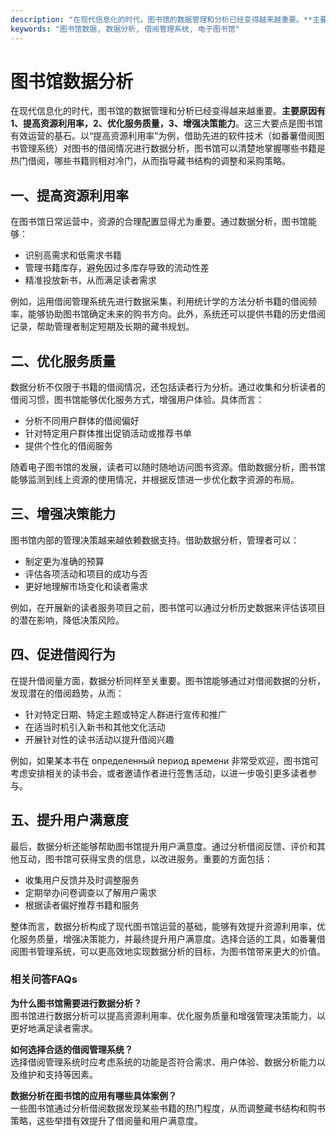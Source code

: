 ```yaml
---
description: "在现代信息化的时代，图书馆的数据管理和分析已经变得越来越重要。**主要原因有1、提高资源利用率，2、优化服务质量，3、增强决策能力**。这三大要点是图书馆有效运营的基石。以“提高资源利用率”为例，借助先进的软件技术（如番薯借阅图书管理系统）对图书的借阅情况进行数据分析，图书馆可以清楚地掌握哪些书籍是热门借阅，哪些书籍则相对冷门，从而指导藏书结构的调整和采购策略。"
keywords: "图书馆数据, 数据分析, 借阅管理系统, 电子图书馆"
---
```

# 图书馆数据分析

在现代信息化的时代，图书馆的数据管理和分析已经变得越来越重要。**主要原因有1、提高资源利用率，2、优化服务质量，3、增强决策能力**。这三大要点是图书馆有效运营的基石。以“提高资源利用率”为例，借助先进的软件技术（如番薯借阅图书管理系统）对图书的借阅情况进行数据分析，图书馆可以清楚地掌握哪些书籍是热门借阅，哪些书籍则相对冷门，从而指导藏书结构的调整和采购策略。

## **一、提高资源利用率**

在图书馆日常运营中，资源的合理配置显得尤为重要。通过数据分析，图书馆能够：

- 识别高需求和低需求书籍
- 管理书籍库存，避免因过多库存导致的流动性差
- 精准投放新书，从而满足读者需求

例如，运用借阅管理系统先进行数据采集，利用统计学的方法分析书籍的借阅频率，能够协助图书馆确定未来的购书方向。此外，系统还可以提供书籍的历史借阅记录，帮助管理者制定短期及长期的藏书规划。

## **二、优化服务质量**

数据分析不仅限于书籍的借阅情况，还包括读者行为分析。通过收集和分析读者的借阅习惯，图书馆能够优化服务方式，增强用户体验。具体而言：

- 分析不同用户群体的借阅偏好
- 针对特定用户群体推出促销活动或推荐书单
- 提供个性化的借阅服务

随着电子图书馆的发展，读者可以随时随地访问图书资源。借助数据分析，图书馆能够监测到线上资源的使用情况，并根据反馈进一步优化数字资源的布局。

## **三、增强决策能力**

图书馆内部的管理决策越来越依赖数据支持。借助数据分析，管理者可以：

- 制定更为准确的预算
- 评估各项活动和项目的成功与否
- 更好地理解市场变化和读者需求

例如，在开展新的读者服务项目之前，图书馆可以通过分析历史数据来评估该项目的潜在影响，降低决策风险。

## **四、促进借阅行为**

在提升借阅量方面，数据分析同样至关重要。图书馆能够通过对借阅数据的分析，发现潜在的借阅趋势，从而：

- 针对特定日期、特定主题或特定人群进行宣传和推广
- 在适当时机引入新书和其他文化活动
- 开展针对性的读书活动以提升借阅兴趣

例如，如果某本书在 определенный период времени 非常受欢迎，图书馆可考虑安排相关的读书会，或者邀请作者进行签售活动，以进一步吸引更多读者参与。

## **五、提升用户满意度**

最后，数据分析还能够帮助图书馆提升用户满意度。通过分析借阅反馈、评价和其他互动，图书馆可获得宝贵的信息，以改进服务。重要的方面包括：

- 收集用户反馈并及时调整服务
- 定期举办问卷调查以了解用户需求
- 根据读者偏好推荐书籍和服务

整体而言，数据分析构成了现代图书馆运营的基础，能够有效提升资源利用率，优化服务质量，增强决策能力，并最终提升用户满意度。选择合适的工具，如番薯借阅图书管理系统，可以更高效地实现数据分析的目标，为图书馆带来更大的价值。

### 相关问答FAQs

**为什么图书馆需要进行数据分析？**  
图书馆进行数据分析可以提高资源利用率、优化服务质量和增强管理决策能力，以更好地满足读者需求。

**如何选择合适的借阅管理系统？**  
选择借阅管理系统时应考虑系统的功能是否符合需求、用户体验、数据分析能力以及维护和支持等因素。

**数据分析在图书馆的应用有哪些具体案例？**  
一些图书馆通过分析借阅数据发现某些书籍的热门程度，从而调整藏书结构和购书策略，这些举措有效提升了借阅量和用户满意度。
